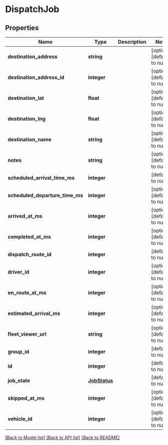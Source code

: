 # DispatchJob

## Properties
Name | Type | Description | Notes
------------ | ------------- | ------------- | -------------
**destination_address** | **string** |  | [optional] [default to null]
**destination_address_id** | **integer** |  | [optional] [default to null]
**destination_lat** | **float** |  | [optional] [default to null]
**destination_lng** | **float** |  | [optional] [default to null]
**destination_name** | **string** |  | [optional] [default to null]
**notes** | **string** |  | [optional] [default to null]
**scheduled_arrival_time_ms** | **integer** |  | [default to null]
**scheduled_departure_time_ms** | **integer** |  | [optional] [default to null]
**arrived_at_ms** | **integer** |  | [optional] [default to null]
**completed_at_ms** | **integer** |  | [optional] [default to null]
**dispatch_route_id** | **integer** |  | [default to null]
**driver_id** | **integer** |  | [optional] [default to null]
**en_route_at_ms** | **integer** |  | [optional] [default to null]
**estimated_arrival_ms** | **integer** |  | [optional] [default to null]
**fleet_viewer_url** | **string** |  | [optional] [default to null]
**group_id** | **integer** |  | [default to null]
**id** | **integer** |  | [default to null]
**job_state** | [**JobStatus**](JobStatus.md) |  | [default to null]
**skipped_at_ms** | **integer** |  | [optional] [default to null]
**vehicle_id** | **integer** |  | [optional] [default to null]

[[Back to Model list]](../README.md#documentation-for-models) [[Back to API list]](../README.md#documentation-for-api-endpoints) [[Back to README]](../README.md)


